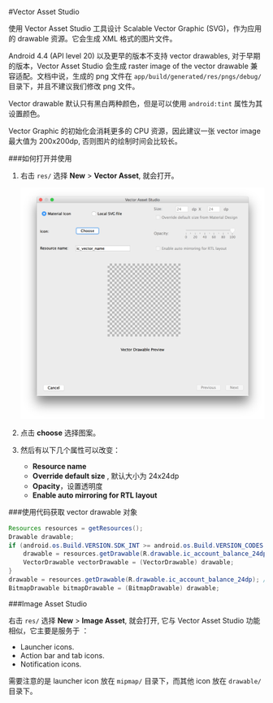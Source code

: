 #Vector Asset Studio

使用 Vector Asset Studio 工具设计 Scalable Vector Graphic (SVG)，作为应用的 drawable 资源。它会生成 XML 格式的图片文件。

Android 4.4 (API level 20) 以及更早的版本不支持 vector drawables, 对于早期的版本，Vector Asset Studio 会生成 raster image of the vector drawable 兼容适配。文档中说，生成的 png 文件在 `app/build/generated/res/pngs/debug/` 目录下，并且不建议我们修改 png 文件。

Vector drawable 默认只有黑白两种颜色，但是可以使用 `android:tint` 属性为其设置颜色。

Vector Graphic 的初始化会消耗更多的 CPU 资源，因此建议一张 vector image 最大值为 200x200dp, 否则图片的绘制时间会比较长。

###如何打开并使用

1. 右击 `res/` 选择 **New** > **Vector Asset**, 就会打开。

    ![vas-materialicon](.\android-images\vas-materialicon.png)

2. 点击 **choose** 选择图案。

3. 然后有以下几个属性可以改变：

   * **Resource name** 
   * **Override default size** , 默认大小为 24x24dp
   * **Opacity**，设置透明度
   * **Enable auto mirroring for RTL layout**

###使用代码获取 vector drawable 对象

```java
Resources resources = getResources();
Drawable drawable;
if (android.os.Build.VERSION.SDK_INT >= android.os.Build.VERSION_CODES.LOLLIPOP) {
    drawable = resources.getDrawable(R.drawable.ic_account_balance_24dp, getTheme());
    VectorDrawable vectorDrawable = (VectorDrawable) drawable;
} 
drawable = resources.getDrawable(R.drawable.ic_account_balance_24dp); // API21 开始废弃
BitmapDrawable bitmapDrawable = (BitmapDrawable) drawable;
```

###Image Asset Studio

右击 `res/` 选择 **New** > **Image Asset**, 就会打开, 它与 Vector Asset Studio 功能相似，它主要是服务于 ：

- Launcher icons.
- Action bar and tab icons.
- Notification icons.

需要注意的是 launcher icon 放在 `mipmap/` 目录下，而其他 icon 放在 `drawable/` 目录下。
